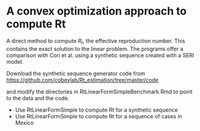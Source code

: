 # A convex optimization approach to compute Rt

A direct method to compute $R_t$, the effective reproduction number. This contains the exact solution to the linear problem. 
The programs offer a comparison with Cori et al. using a synthetic sequence created with a SERI model.

Download the synthetic sequence generator code from
https://github.com/cobeylab/Rt_estimation/tree/master/code

and modify the directories in RtLinearFormSimpleBenchmark.Rmd to point to the data and the code.

* Use RtLinearFormSimple to compute Rt for a synthetic sequence
* Use RtLinearFormSimple to compute Rt for a sequence of cases in Mexico


